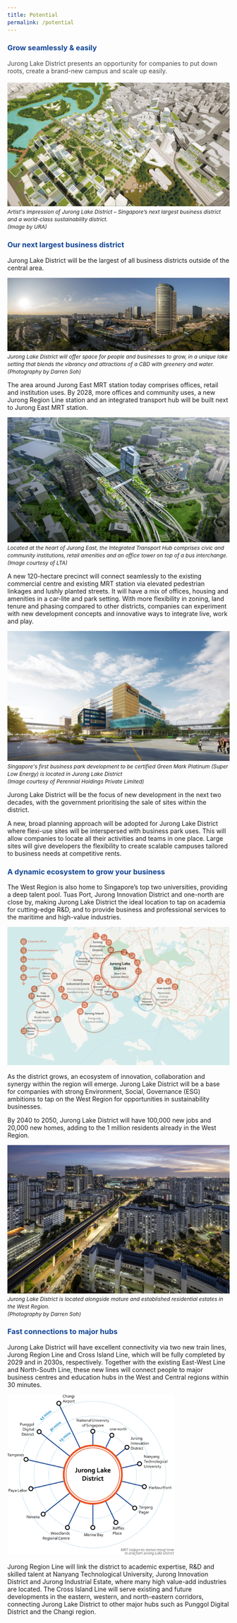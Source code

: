 ```yaml
---
title: Potential
permalink: /potential
---
```

<h3 style="color:#124596; font-weight:bold;">Grow seamlessly &amp; easily</h3>

<h4 style="color:#484848; font-weight:normal;margin-top: 0;">Jurong Lake District presents an opportunity for companies to put down roots, create a brand-new campus and scale up easily.</h4>

![](/images/July%202022%20Update/Hero.jpg)
<span style="font-size:12px; font-style:italic;">Artist's impression of Jurong Lake District – Singapore’s next largest business district and a world-class sustainability district. <br> (Image by URA)</span>

<h3 style="color:#124596; font-weight:bold;">Our next largest business district</h3>

Jurong Lake District will be the largest of all business districts outside of the central area.

![](/images/July%202022%20Update/PANO_100_0315-Pano.jpg)
<span style="font-size:12px; font-style:italic;">Jurong Lake District will offer space for people and businesses to grow, in a unique lake setting that blends the vibrancy and attractions of a CBD with greenery and water. <br> (Photography by Darren Soh)</span>

The area around Jurong East MRT station today comprises offices, retail and institution uses. By 2028, more offices and community uses, a new Jurong Region Line station and an integrated transport hub will be built next to Jurong East MRT station. 

![](/images/(A1)%20JE%20ITH.jpg)
<span style="font-size:12px; font-style:italic;">Located at the heart of Jurong East, the Integrated Transport Hub comprises civic and community institutions, retail amenities and an office tower on top of a bus interchange. <br> (Image courtesy of LTA)</span>

A new 120-hectare precinct will connect seamlessly to the existing commercial centre and existing MRT station via elevated pedestrian linkages and lushly planted streets. It will have a mix of offices, housing and amenities in a car-lite and park setting. With more flexibility in zoning, land tenure and phasing compared to other districts, companies can experiment with new development concepts and innovative ways to integrate live, work and play.

![](/images/PBC.jpg)
<span style="font-size:12px; font-style:italic;">Singapore's first business park development to be certified Green Mark Platinum (Super Low Energy) is located in Jurong Lake District<br> (Image courtesy of Perennial Holdings Private Limited)</span>

Jurong Lake District will be the focus of new development in the next two decades, with the government prioritising the sale of sites within the district.

A new, broad planning approach will be adopted for Jurong Lake District where flexi-use sites will be interspersed with business park uses. This will allow companies to locate all
their activities and teams in one place. Large sites will give developers the flexibility to create scalable campuses tailored to business needs at competitive rents.

<h3 style="color:#124596; font-weight:bold;">A dynamic ecosystem to grow your business </h3>

The West Region is also home to Singapore’s top two universities, providing a deep talent pool. Tuas Port, Jurong Innovation District and one-north are close by, making Jurong Lake District the ideal location to tap on academia for cutting-edge R&D, and to provide business and professional services to the maritime and high-value industries.

![Overview map of JLD](/images/jld_overviewmapD.png)
<span style="font-size:12px; font-style:italic;"></span>

As the district grows, an ecosystem of innovation, collaboration and synergy within the region will emerge. Jurong Lake District will be a base for companies with strong Environment, Social, Governance (ESG) ambitions to tap on the West Region for opportunities in sustainability businesses. 

By 2040 to 2050, Jurong Lake District will have 100,000 new jobs and 20,000 new homes, adding to the 1 million residents already in the West Region. 

![](/images/Darren%20Soh%20HDB.jpg)
<span style="font-size:12px; font-style:italic;">Jurong Lake District is located alongside mature and established residential estates in the West Region.<br> (Photography by Darren Soh)</span>

<h3 style="color:#124596; font-weight:bold;">Fast connections to major hubs</h3>

Jurong Lake District will have excellent connectivity via two new train lines, Jurong Region Line and Cross Island Line, which will be fully completed by 2029 and in 2030s, respectively. Together with the existing East-West Line and North-South Line, these new lines will connect people to major business centres and education hubs in the West and Central regions within 30 minutes. 

<img src="/images/Travel_Times.png" style="width:75%;">

Jurong Region Line will link the district to academic expertise, R&D and skilled talent at Nanyang Technological University, Jurong Innovation District and Jurong Industrial Estate, where many high value-add industries are located. The Cross Island Line will serve existing and future developments in the eastern, western, and north-eastern corridors, connecting Jurong Lake District to other major hubs such as Punggol Digital District and the Changi region.